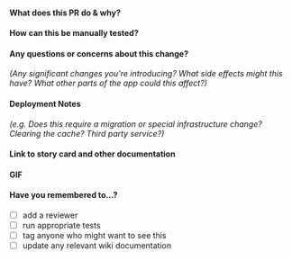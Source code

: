 #### What does this PR do & why?

#### How can this be manually tested?

#### Any questions or concerns about this change?

_(Any significant changes you're introducing? What side effects might this have? What other parts of the app could this affect?)_

#### Deployment Notes

_(e.g. Does this require a migration or special infrastructure change? Clearing the cache? Third party service?)_

#### Link to story card and other documentation

#### GIF

#### Have you remembered to...?

* [ ] add a reviewer
* [ ] run appropriate tests
* [ ] tag anyone who might want to see this
* [ ] update any relevant wiki documentation
